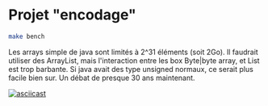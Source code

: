 # Projet "encodage"


```sh
make bench
```

Les arrays simple de java sont limités à 2^31 éléments (soit 2Go).
Il faudrait utiliser des ArrayList, mais l'interaction entre les box Byte|byte
array, et List est trop barbante.
Si java avait des type unsigned normaux, ce serait plus facile bien sur.
Un débat de presque 30 ans maintenant.

[![asciicast](https://asciinema.org/a/Wyy8mSKOXQqF9qzneSDiuRAhF.svg)](https://asciinema.org/a/Wyy8mSKOXQqF9qzneSDiuRAhF)

